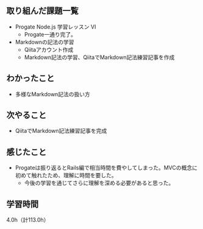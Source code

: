 ## 取り組んだ課題一覧
- Progate Node.js 学習レッスン VI
  - Progate一通り完了。
- Markdownの記法の学習
  - Qiitaアカウント作成
  - Markdown記法の学習、QiitaでMarkdown記法練習記事を作成

## わかったこと
- 多様なMarkdown記法の扱い方

## 次やること
- QiitaでMarkdown記法練習記事を完成

## 感じたこと
- Progateは振り返るとRails編で相当時間を費やしてしまった。MVCの概念に初めて触れたため、理解に時間を要した。
  - 今後の学習を通じてさらに理解を深める必要があると思った。

## 学習時間
4.0h（計113.0h）
